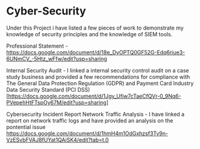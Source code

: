 # Cyber-Security

Under this Project i have listed a few pieces of work to demonstrate my knowledge of security principles and the knowledge of SIEM tools.

Professional Statement - https://docs.google.com/document/d/18e_DyOPTQ0GF52G-Edq6riue3-6UNmCV_-5Htz_wFfw/edit?usp=sharing


Internal Security Audit - 
I linked a internal security control audit on a case study business and provided a few recommendations for compliance with The General Data Protection Regulation (GDPR) and Payment Card Industry Data Security Standard (PCI DSS) [https://docs.google.com/document/d/1Jgy_Ufiw7cTaeCfQVr-0_9Nq6-PVepehHtFTspOy67M/edit?usp=sharing]

Cybersecurity Incident Report Network Traffic Analysis - 
I have linked a report on network traffic logs and have provided an analysis on the pontential issue https://docs.google.com/document/d/1hmH4m1OdGxhzsf3Tv9n-VzESvbFVAJ8fUYat1QAiSK4/edit?tab=t.0 




